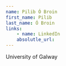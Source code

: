 ```yaml
---
name: Pilib Ó Broin
first_name: Pilib
last_name: Ó Broin
links:
	- name: LinkedIn
	absolutle_url:
---
```

University of Galway
